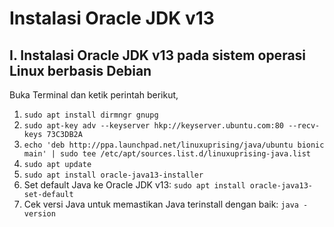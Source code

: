 # Instalasi Oracle JDK v13

## I. Instalasi Oracle JDK v13 pada sistem operasi Linux berbasis Debian

Buka Terminal dan ketik perintah berikut,

1. `sudo apt install dirmngr gnupg`
2. `sudo apt-key adv --keyserver hkp://keyserver.ubuntu.com:80 --recv-keys 73C3DB2A`
3. `echo 'deb http://ppa.launchpad.net/linuxuprising/java/ubuntu bionic main' | sudo tee /etc/apt/sources.list.d/linuxuprising-java.list`
4. `sudo apt update`
5. `sudo apt install oracle-java13-installer`
6. Set default Java ke Oracle JDK v13: `sudo apt install oracle-java13-set-default`
7. Cek versi Java untuk memastikan Java terinstall dengan baik: `java -version`
